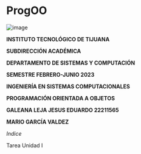 # ProgOO
![image](https://user-images.githubusercontent.com/124205317/225485021-93490ff9-4392-4417-966f-dc93cb0d8272.png)

**INSTITUTO TECNOLÓGICO DE TIJUANA**

**SUBDIRECCIÓN ACADÉMICA**

**DEPARTAMENTO DE SISTEMAS Y COMPUTACIÓN**

**SEMESTRE FEBRERO-JUNIO 2023**

**INGENIERÍA EN SISTEMAS COMPUTACIONALES**

**PROGRAMACIÓN ORIENTADA A OBJETOS**

**GALEANA LEJA JESUS EDUARDO 22211565**

**MARIO GARCÍA VALDEZ**

*Indice*

Tarea Unidad I
